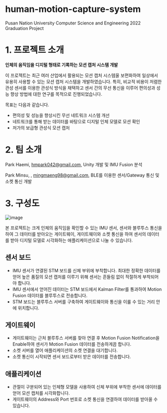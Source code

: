 # human-motion-capture-system
Pusan Nation University Computer Science and Engineering 2022 Graduation Project

# 1. 프로젝트 소개
**인체의 움직임을 디지털 형태로 기록하는 모션 캡처 시스템 개발**

이 프로젝트는 최근 여러 산업에서 활용되는 모션 캡처 시스템울 보편화하여 일상에서 유용히 사용할 수 있는 모션 캡처 시스템을 개발하였습니다. 특히, 비교적 비용이 저렴한 관성 센서를 이용한 관성식 방식을 채택하고 센서 간의 무선 통신을 이루어 편의성과 성능 향상 방법에 대한 연구를 목적으로 진행되었습니다.

목표는 다음과 같습니다.
* 편의성 및 성능을 향상시킨 무선 네트워크 시스템 개선
* 네트워크를 통해 받는 데이터를 바탕으로 디지털 인체 모델로 모션 확인
* 저가의 보급형 관성식 모션 캡처


# 2. 팀 소개
Park Haemi, hmpark042@gmail.com, Unity 개발 및 IMU Fusion 분석

Park Minsu, , mingmaeng98@gmail.com, BLE를 이용한 센서/Gateway 통신 및  소켓 통신 개발


# 3. 구성도
![image](https://user-images.githubusercontent.com/48706944/195280835-3e7b6c61-756c-4de7-aecd-105171292d8c.png)

본 프로젝트는 크게 인체의 움직임을 확인할 수 있는 IMU 센서, 센서와 블루투스 통신을 하여 그 데이터를 받아오는 게이트웨이, 게이트웨이와 소켓 통신을 하여 센서의 데이터를 받아 디지털 모델로 시각화하는 애플리케이션으로 나눌 수 있습니다.

## 센서 보드
* IMU 센서가 연결된 STM 보드를 신체 부위에 부착합니다. 최대한 정확한 데이터를 얻어 높은 품질의 모션 캡처를 이루기 위해 센서는 흔들림 없이 적절하게 부착되어야 합니다.
* IMU 센서에서 얻어진 데이터는 STM 보드에서 Kalman Filter를 통과하여 Motion Fusion 데이터를 블루투스로 전송합니다.
* STM 보드는 블루투스 서버를 구축하여 게이트웨이와 통신을 이룰 수 있는 거리 안에 위치합니다.

## 게이트웨이
* 게이트웨이는 근처 블루투스 서버를 찾아 연결 후 Motion Fusion Notification을 Enable하여 센서가 Motion Fusion 데이터를 전송하게끔 합니다.
* 소켓 서버를 열어 애플리케이션의 소켓 연결을 대기합니다.
* 소켓 통신이 시작되면 센서 보드로부터 받은 데이터를 전송합니다.

## 애플리케이션
* 관절이 구분되어 있는 인체형 모델을 사용하여 신체 부위에 부착한 센서에 데이터를 얻어 모션 캡처를 시각화합니다.
* 게이트웨이의 Address와 Port 번호로 소켓 통신을 연결하여 데이터를 받아올 수 있습니다.
